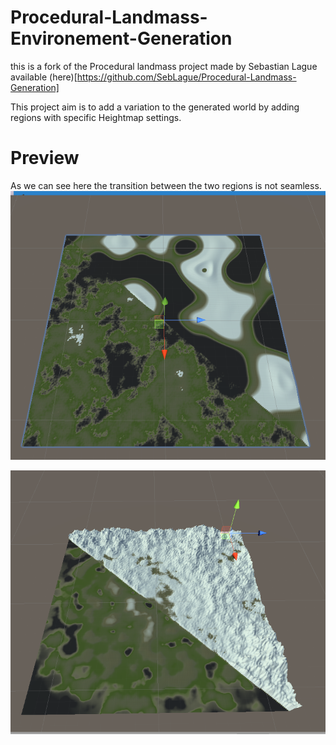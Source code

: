 # Procedural-Landmass-Environement-Generation

this is a fork of the Procedural landmass project made by Sebastian Lague available (here)[https://github.com/SebLague/Procedural-Landmass-Generation]

This project aim is to add a variation to the generated world by adding regions with specific Heightmap settings.

# Preview

As we can see here the transition between the two regions is not seamless.
![Not seamless transition between regions](Preview/old.png)


![Not seamless transition between regions](Preview/update.png)


